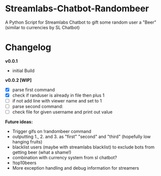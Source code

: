 # Streamlabs-Chatbot-Randombeer
A Python Script for Streamlabs Chatbot to gift some random user a "Beer" (similar to currencies by SL Chatbot)

# Changelog

**v0.0.1**

* initial Build

**v0.0.2 [WIP]**

* [x] parse first command
* [x] check if randuser is already in file then plus 1
* [ ] if not add line with viewer name and set to 1
* [ ] parse second command:
* [ ] check file for given username and print out value

**Future ideas:**

* Trigger gifs on !randombeer command
* outputting 1., 2. and 3. as "first" "second" and "third" (hopefully low hanging fruits)
* blacklist users (maybe with streamlabs blacklist) to exclude bots from getting beer (what a shame!)
* combination with currency system from sl chatbot? 
* !top10beers
* More exception handling and debug information for streamers
